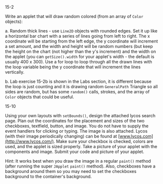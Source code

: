 15-2

Write an applet that will draw random colored (from an array of `Color` objects):
                  
a. Random thick lines - use `Line2D` objects with rounded edges. Set it up like a horizontal bar chart with a series of lines going from left to right. The x coordinate will be starting from the left edge, the y coordinate will increment a set amount, and the width and height will be random numbers (but keep the height on the chart (not higher than the y's increment) and the width on the applet (you can `getSize().width` for your applet's width - the default is usually 400 x 300).  Use a for loop to loop through all the drawn lines with the loop variable being the y coordinate that will increment the lines vertically. 

b. Lab exercise 15-2b is shown in the Labs section, it is different because the loop is just counting and it is drawing random `GeneralPath` Triangle so all sides are random, but has some `random()` calls, strokes, and the array of `Color` objects that could be useful. 

15-10

Using your own layouts with `setBounds()`, design the attached lycos search page. Plan out the coordinates for the placement and sizes of the two checkboxes, textfield, button, and image. You do not have to supply the event handlers for clicking or typing. The image is also attached. Lycos (with their image periodically changing) can be found at [www.lycos.com](http://www.lycos.com/). Make sure your checkbox is checked, colors are used, and the applet is sized properly. Take a picture of your applet with the components and image. Submit your code and picture of your applet.

Hint: It works best when you draw the image in a regular `paint()` method (after running the super `JApplet` `paint()` method). Also, checkboxes have a background around them so you may need to set the checkboxes background to the container's background.
